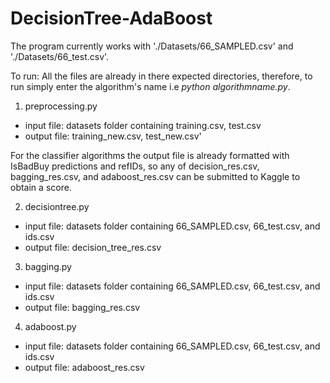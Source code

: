 DecisionTree-AdaBoost
=====================

The program currently works with './Datasets/66_SAMPLED.csv' and './Datasets/66_test.csv'.

To run: 
All the files are already in there expected directories, therefore, to run simply enter the algorithm's name i.e *python algorithmname.py*. 

1. preprocessing.py
  * input file: datasets folder containing training.csv, test.csv
  * output file: training_new.csv, test_new.csv'
  
For the classifier algorithms the output file is already formatted with IsBadBuy predictions and refIDs, so any of decision_res.csv, bagging_res.csv, and adaboost_res.csv can be submitted to Kaggle to obtain a score.
  
2. decisiontree.py
  * input file: datasets folder containing 66_SAMPLED.csv, 66_test.csv, and ids.csv
  * output file: decision_tree_res.csv

3. bagging.py
  * input file: datasets folder containing 66_SAMPLED.csv, 66_test.csv, and ids.csv
  * output file: bagging_res.csv

4. adaboost.py
  * input file: datasets folder containing 66_SAMPLED.csv, 66_test.csv, and ids.csv
  * output file: adaboost_res.csv

